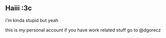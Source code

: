 ## Haiii :3c

i'm kinda stupid but yeah

this is my personal account if you have work related stuff go to @dgorecz

